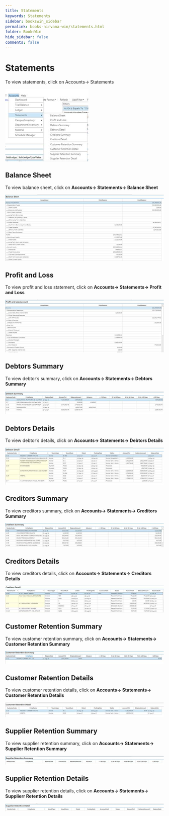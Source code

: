 ```yaml
---
title: Statements
keywords: Statements
sidebar: bookswin_sidebar
permalink: books-nirvana-win/statements.html
folder: BooksWin
hide_sidebar: false
comments: false
---
```


# Statements

To view statements, click on Accounts-> Statements

![](/images/statements.jpg)

## Balance Sheet

To view balance sheet, click on **Accounts-> Statements-> Balance Sheet**


![](/images/statements-bal-sheet.jpg)


## Profit and Loss

To view profit and loss statement, click on **Accounts-> Statements-> Profit and Loss**

![](/images/statements-profit-loss.jpg)

## Debtors Summary

To view debtor’s summary, click on **Accounts-> Statements-> Debtors Summary**

![](/images/statements-deb-summ.jpg)

## Debtors Details

To view debtor’s details, click on **Accounts-> Statements-> Debtors Details**

![](/images/statements-deb-details.jpg)

## Creditors Summary

To view creditors summary, click on **Accounts-> Statements-> Creditors Summary**

![](/images/statements-creditors-summary.jpg)

## Creditors Details

To view creditors details, click on **Accounts-> Statements-> Creditors Details**

![](/images/statements-creditors-details.jpg)

## Customer Retention Summary

To view customer retention summary, click on **Accounts-> Statements-> Customer Retention Summary**

![](/images/statements-cust-retention-summ.jpg)

## Customer Retention Details

To view customer retention details, click on **Accounts-> Statements-> Customer Retention Details**

![](/images/statements-cust-retention-details.jpg)

## Supplier Retention Summary

To view supplier retention summary, click on **Accounts-> Statements-> Supplier Retention Summary**

![](/images/statements-supplier-retention-summ.jpg)

## Supplier Retention Details

To view supplier retention details, click on **Accounts-> Statements-> Supplierr Retention Details**

![](/images/statements-supplier-retention-details.jpg)


